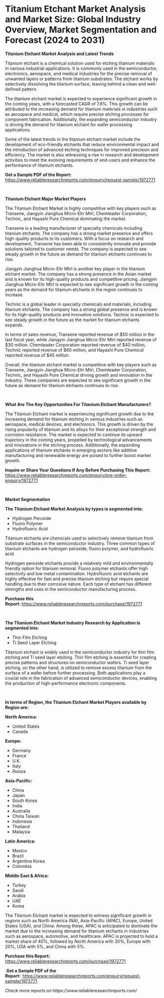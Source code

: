 <p><h1>Titanium Etchant Market Analysis and Market Size: Global Industry Overview, Market Segmentation and Forecast (2024 to 2031)</h1></p><p><strong>Titanium Etchant Market Analysis and Latest Trends</strong></p>
<p><p>Titanium etchant is a chemical solution used for etching titanium materials in various industrial applications. It is commonly used in the semiconductor, electronics, aerospace, and medical industries for the precise removal of unwanted layers or patterns from titanium substrates. The etchant works by selectively dissolving the titanium surface, leaving behind a clean and well-defined pattern.</p><p>The titanium etchant market is expected to experience significant growth in the coming years, with a forecasted CAGR of 7.6%. This growth can be attributed to the increasing demand for titanium materials in industries such as aerospace and medical, which require precise etching processes for component fabrication. Additionally, the expanding semiconductor industry is driving the demand for titanium etchant for wafer processing applications.</p><p>Some of the latest trends in the titanium etchant market include the development of eco-friendly etchants that reduce environmental impact and the introduction of advanced etching techniques for improved precision and efficiency. The market is also witnessing a rise in research and development activities to meet the evolving requirements of end-users and enhance the performance of titanium etchants.</p></p>
<p><strong>Get a Sample PDF of the Report:&nbsp;</strong> <a href="https://www.reliableresearchreports.com/enquiry/request-sample/1972771">https://www.reliableresearchreports.com/enquiry/request-sample/1972771</a></p>
<p>&nbsp;</p>
<p><strong>Titanium Etchant Major Market Players</strong></p>
<p><p>The Titanium Etchant Market is highly competitive with key players such as Transene, Jiangyin Jianghua Micro-Eltr Mtrl, Chemleader Corporation, Technic, and Hayashi Pure Chemical dominating the market. </p><p>Transene is a leading manufacturer of specialty chemicals including titanium etchants. The company has a strong market presence and offers high-quality products to its customers. With a focus on research and development, Transene has been able to consistently innovate and provide solutions tailored to customer needs. The company is expected to see steady growth in the future as demand for titanium etchants continues to rise.</p><p>Jiangyin Jianghua Micro-Eltr Mtrl is another key player in the titanium etchant market. The company has a strong presence in the Asian market and is known for its high-quality products and competitive pricing. Jiangyin Jianghua Micro-Eltr Mtrl is expected to see significant growth in the coming years as the demand for titanium etchants in the region continues to increase.</p><p>Technic is a global leader in specialty chemicals and materials, including titanium etchants. The company has a strong global presence and is known for its high-quality products and innovative solutions. Technic is expected to see steady growth in the future as the market for titanium etchants expands.</p><p>In terms of sales revenue, Transene reported revenue of $50 million in the last fiscal year, while Jiangyin Jianghua Micro-Eltr Mtrl reported revenue of $30 million. Chemleader Corporation reported revenue of $40 million, Technic reported revenue of $60 million, and Hayashi Pure Chemical reported revenue of $45 million. </p><p>Overall, the titanium etchant market is competitive with key players such as Transene, Jiangyin Jianghua Micro-Eltr Mtrl, Chemleader Corporation, Technic, and Hayashi Pure Chemical driving growth and innovation in the industry. These companies are expected to see significant growth in the future as demand for titanium etchants continues to rise.</p></p>
<p>&nbsp;</p>
<p><strong>What Are The Key Opportunities For Titanium Etchant Manufacturers?</strong></p>
<p><p>The Titanium Etchant market is experiencing significant growth due to the increasing demand for titanium etching in various industries such as aerospace, medical devices, and electronics. This growth is driven by the rising popularity of titanium and its alloys for their exceptional strength and corrosion resistance. The market is expected to continue its upward trajectory in the coming years, propelled by technological advancements and innovations in the etching process. Additionally, the expanding applications of titanium etchants in emerging sectors like additive manufacturing and renewable energy are poised to further boost market growth.</p></p>
<p><strong>Inquire or Share Your Questions If Any Before Purchasing This Report:</strong> <a href="https://www.reliableresearchreports.com/enquiry/pre-order-enquiry/1972771">https://www.reliableresearchreports.com/enquiry/pre-order-enquiry/1972771</a></p>
<p>&nbsp;</p>
<p><strong>Market Segmentation</strong></p>
<p><strong>The Titanium Etchant Market Analysis by types is segmented into:</strong></p>
<p><ul><li>Hydrogen Peroxide</li><li>Fluoro Polymer</li><li>Hydrofluoric Acid</li></ul></p>
<p><p>Titanium etchants are chemicals used to selectively remove titanium from substrate surfaces in the semiconductor industry. Three common types of titanium etchants are hydrogen peroxide, fluoro polymer, and hydrofluoric acid. </p><p>Hydrogen peroxide etchants provide a relatively mild and environmentally friendly option for titanium removal. Fluoro polymer etchants offer high selectivity and low metal contamination. Hydrofluoric acid etchants are highly effective for fast and precise titanium etching but require special handling due to their corrosive nature. Each type of etchant has different strengths and uses in the semiconductor manufacturing process.</p></p>
<p><strong>Purchase this Report:&nbsp;</strong><a href="https://www.reliableresearchreports.com/purchase/1972771">https://www.reliableresearchreports.com/purchase/1972771</a></p>
<p>&nbsp;</p>
<p><strong>The Titanium Etchant Market Industry Research by Application is segmented into:</strong></p>
<p><ul><li>Thin Film Etching</li><li>Ti Seed Layer Etching</li></ul></p>
<p><p>Titanium etchant is widely used in the semiconductor industry for thin film etching and Ti seed layer etching. Thin film etching is essential for creating precise patterns and structures on semiconductor wafers. Ti seed layer etching, on the other hand, is utilized to remove excess titanium from the surface of a wafer before further processing. Both applications play a crucial role in the fabrication of advanced semiconductor devices, enabling the production of high-performance electronic components.</p></p>
<p>&nbsp;</p>
<p><strong>In terms of Region, the Titanium Etchant Market Players available by Region are:</strong></p>
<p>
    <p> <strong> North America: </strong>
        <ul>
            <li>United States</li>
            <li>Canada</li>
        </ul>
        </p> 
    <p> <strong> Europe: </strong>
        <ul>
            <li>Germany</li>
            <li>France</li>
            <li>U.K.</li>
            <li>Italy</li>
            <li>Russia</li>
        </ul>
        </p> 
    <p> <strong> Asia-Pacific: </strong>
        <ul>
            <li>China</li>
            <li>Japan</li>
            <li>South Korea</li>
            <li>India</li>
            <li>Australia</li>
            <li>China Taiwan</li>
            <li>Indonesia</li>
            <li>Thailand</li>
            <li>Malaysia</li>
        </ul>
        </p> 
    <p> <strong> Latin America: </strong>
        <ul>
            <li>Mexico</li>
            <li>Brazil</li>
            <li>Argentina Korea</li>
            <li>Colombia</li>
        </ul>
        </p> 
    <p> <strong> Middle East & Africa: </strong>
        <ul>
            <li>Turkey</li>
            <li>Saudi</li>
            <li>Arabia</li>
            <li>UAE</li>
            <li>Korea</li>
        </ul>
    </p>
    </p>
<p><p>The Titanium Etchant market is expected to witness significant growth in regions such as North America (NA), Asia-Pacific (APAC), Europe, United States (USA), and China. Among these, APAC is anticipated to dominate the market due to the increasing demand for titanium etchants in industries such as aerospace, automotive, and healthcare. APAC is projected to hold a market share of 40%, followed by North America with 30%, Europe with 20%, USA with 5%, and China with 5%.</p></p>
<p><strong>Purchase this Report: </strong><a href="https://www.reliableresearchreports.com/purchase/1972771">https://www.reliableresearchreports.com/purchase/1972771</a></p>
<p>&nbsp;<strong>Get a Sample PDF of the Report:&nbsp;&nbsp;</strong><a href="https://www.reliableresearchreports.com/enquiry/request-sample/1972771">https://www.reliableresearchreports.com/enquiry/request-sample/1972771</a></p>
<p><strong></strong></p>
<p>Check more reports on https://www.reliableresearchreports.com/</p>